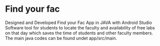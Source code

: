 # Find your fac

Designed and Developed Find your Fac App in JAVA with Android Studio Software tool for students to locate the faculty and availability of free labs on that day which saves the time of students and other faculty members. The main java codes can be found undet app/src/main.
